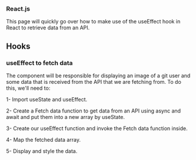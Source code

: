 ### React.js

This page will quickly go over how to make use of the useEffect hook in React to retrieve data from an API.

## Hooks

### useEffect to fetch data

The component will be responsible for displaying an image of a git user and some data that is received from the API that we are fetching from. To do this, we'll need to:

1- Import useState and useEffect.

2- Create a Fetch data function to get data from an API using
async and await and put them into a new array by useState.

3- Create our useEffect function and invoke the Fetch data
function inside.

4- Map the fetched data array.

5- Display and style the data.
